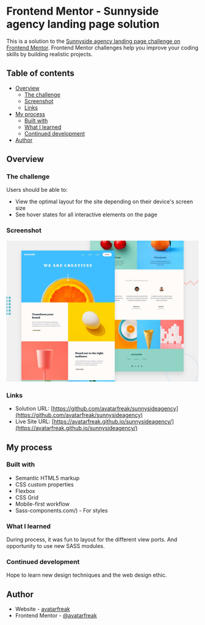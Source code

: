 # Frontend Mentor - Sunnyside agency landing page solution

This is a solution to the [Sunnyside agency landing page challenge on Frontend Mentor](https://www.frontendmentor.io/challenges/sunnyside-agency-landing-page-7yVs3B6ef). Frontend Mentor challenges help you improve your coding skills by building realistic projects.

## Table of contents

- [Overview](#overview)
  - [The challenge](#the-challenge)
  - [Screenshot](#screenshot)
  - [Links](#links)
- [My process](#my-process)
  - [Built with](#built-with)
  - [What I learned](#what-i-learned)
  - [Continued development](#continued-development)
- [Author](#author)

## Overview

### The challenge

Users should be able to:

- View the optimal layout for the site depending on their device's screen size
- See hover states for all interactive elements on the page

### Screenshot

![alt](./images/desktop-preview.jpg "screenshot")

### Links

- Solution URL: [https://github.com/avatarfreak/sunnysideagency](https://github.com/avatarfreak/sunnysideagency)
- Live Site URL: [https://avatarfreak.github.io/sunnysideagency/](https://avatarfreak.github.io/sunnysideagency/)

## My process

### Built with

- Semantic HTML5 markup
- CSS custom properties
- Flexbox
- CSS Grid
- Mobile-first workflow
- Sass-components.com/) - For styles

### What I learned

During process, it was fun to layout for the different view ports. And opportunity to use new SASS modules.

### Continued development

Hope to learn new design techniques and the web design ethic.

## Author

- Website - [avatarfreak](https://github.com/avatarfreak)
- Frontend Mentor - [@avatarfreak](https://www.frontendmentor.io/profile/avatarfreak)
